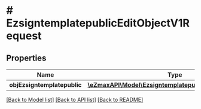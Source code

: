 # # EzsigntemplatepublicEditObjectV1Request

## Properties

Name | Type | Description | Notes
------------ | ------------- | ------------- | -------------
**objEzsigntemplatepublic** | [**\eZmaxAPI\Model\EzsigntemplatepublicRequestCompound**](EzsigntemplatepublicRequestCompound.md) |  |

[[Back to Model list]](../../README.md#models) [[Back to API list]](../../README.md#endpoints) [[Back to README]](../../README.md)
